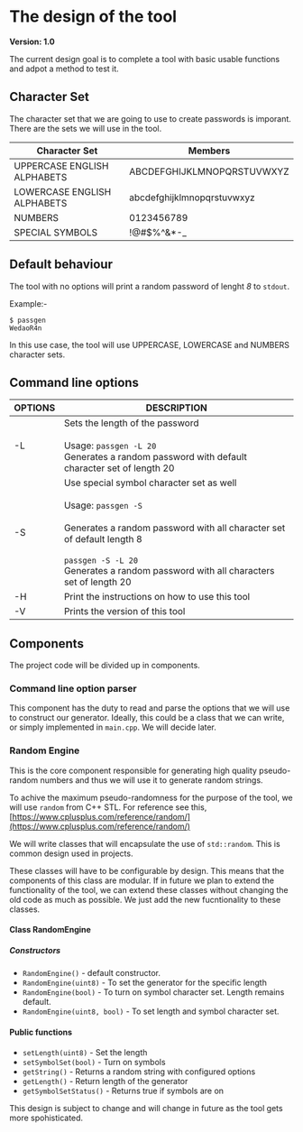 # The design of the tool

__Version: 1.0__

The current design goal is to complete a tool with basic usable functions and adpot a method to test it.

## Character Set

The character set that we are going to use to create passwords is imporant. There are the sets we will use
in the tool.

| Character Set               | Members                    |
|-----------------------------|----------------------------|
| UPPERCASE ENGLISH ALPHABETS | ABCDEFGHIJKLMNOPQRSTUVWXYZ |
| LOWERCASE ENGLISH ALPHABETS | abcdefghijklmnopqrstuvwxyz |
| NUMBERS                     | 0123456789                 |
| SPECIAL SYMBOLS             | !@#$%^&*-_                 |

## Default behaviour

The tool with no options will print a random password of lenght _8_ to `stdout`.

Example:- 

```
$ passgen
WedaoR4n
```

In this use case, the tool will use UPPERCASE, LOWERCASE and NUMBERS character sets.

## Command line options

| OPTIONS | DESCRIPTION                                                                                                                                                                                                                                                                    |
|---------|--------------------------------------------------------------------------------------------------------------------------------------------------------------------------------------------------------------------------------------------------------------------------------|
| -L      | Sets the length of the password<br><br>Usage: `passgen -L 20`<br>       Generates a random password with default character set of length 20                                                                                                                                    |
| -S      | Use special symbol character set as well<br><br>Usage: `passgen -S` <br><br>       Generates a random password with all character set of default length 8 <br>      <br>       `passgen -S -L 20`<br>        Generates a random password with all characters set of length 20  |
| -H      | Print the instructions on how to use this tool                                                                                                                                                                                                                                 |
| -V      | Prints the version of this tool                                                                                                                                                                                                                                                |

## Components

The project code will be divided up in components.

### Command line option parser

This component has the duty to read and parse the options that we will use to construct our generator.
Ideally, this could be a class that we can write, or simply implemented in `main.cpp`. We will decide later.

### Random Engine

This is the core component responsible for generating high quality pseudo-random numbers and thus we will use it to generate random strings.

To achive the maximum pseudo-randomness for the purpose of the tool, we will use `random` from C++ STL.
For reference see this, [https://www.cplusplus.com/reference/random/](https://www.cplusplus.com/reference/random/)

We will write classes that will encapsulate the use of `std::random`. This is common design used in projects.

These classes will have to be configurable by design. This means that the components of this class are modular. If in future we plan to extend the functionality of the tool, we can extend these classes without changing the old code as much as possible. We just add the new fucntionality to these classes.

#### Class RandomEngine
##### Constructors

- `RandomEngine()` - default constructor. 
- `RandomEngine(uint8)` - To set the generator for the specific length
- `RandomEngine(bool)` - To turn on symbol character set. Length remains default.
- `RandomEngine(uint8, bool)` - To set length and symbol character set.

#### Public functions

- `setLength(uint8)` - Set the length
- `setSymbolSet(bool)` - Turn on symbols
- `getString()` - Returns a random string with configured options
- `getLength()` - Return length of the generator
- `getSymbolSetStatus()` - Returns true if symbols are on

This design is subject to change and will change in future as the tool gets more spohisticated.